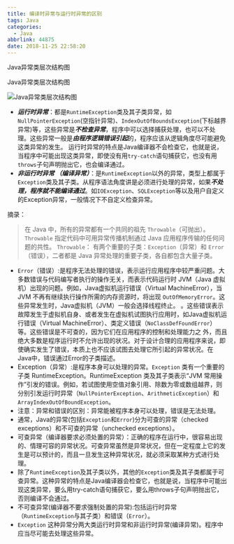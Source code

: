 ```yaml
---
title: 编译时异常与运行时异常的区别
tags: Java
categories:
  - Java
abbrlink: 44875
date: 2018-11-25 22:58:20
---
```


Java异常类层次结构图

<!-- more -->

Java异常类层次结构图

![Java异常类层次结构图](http://img.my.csdn.net/uploads/201211/27/1354020417_5176.jpg)

- ***运行时异常***：都是```RuntimeException```类及其子类异常，如```NullPointerException```(空指针异常)、```IndexOutOfBoundsException```(下标越界异常)等，这些异常是***不检查异常***，程序中可以选择捕获处理，也可以不处理。这些异常一般是***由程序逻辑错误引起***的，程序应该从逻辑角度尽可能避免这类异常的发生。
  运行时异常的特点是Java编译器不会检查它，也就是说，当程序中可能出现这类异常，即使没有用```try-catch```语句捕获它，也没有用```throws```子句声明抛出它，也会编译通过。
- ***非运行时异常 （编译异常）***：是```RuntimeException```以外的异常，类型上都属于```Exception```类及其子类。从程序语法角度讲是必须进行处理的异常，如果***不处理，程序就不能编译通过***。如```IOException```、```SQLException```等以及用户自定义的Exception异常，一般情况下不自定义检查异常。


摘录：

> 在 Java 中，所有的异常都有一个共同的祖先 ```Throwable```（可抛出）。```Throwable``` 指定代码中可用异常传播机制通过 Java 应用程序传输的任何问题的共性。
```Throwable```： 有两个重要的子类：```Exception```（异常）和 ```Error```（错误），二者都是 Java 异常处理的重要子类，各自都包含大量子类。
- ```Error```（错误）:是程序无法处理的错误，表示运行应用程序中较严重问题。大多数错误与代码编写者执行的操作无关，而表示代码运行时 JVM（Java 虚拟机）出现的问题。例如，Java虚拟机运行错误（Virtual MachineError），当 JVM 不再有继续执行操作所需的内存资源时，将出现 ```OutOfMemoryError```。这些异常发生时，Java虚拟机（JVM）一般会选择线程终止。
。这些错误表示故障发生于虚拟机自身、或者发生在虚拟机试图执行应用时，如Java虚拟机运行错误（Virtual MachineError）、类定义错误（```NoClassDefFoundError```）等。这些错误是不可查的，因为它们在应用程序的控制和处理能力之 外，而且绝大多数是程序运行时不允许出现的状况。对于设计合理的应用程序来说，即使确实发生了错误，本质上也不应该试图去处理它所引起的异常状况。在 Java中，错误通过Error的子类描述。
- Exception（异常）:是程序本身可以处理的异常。```Exception``` 类有一个重要的子类 RuntimeException。RuntimeException 类及其子类表示“JVM 常用操作”引发的错误。例如，若试图使用空值对象引用、除数为零或数组越界，则分别引发运行时异常（```NullPointerException```、```ArithmeticException```）和 ```ArrayIndexOutOfBoundException```。
- 注意：异常和错误的区别：异常能被程序本身可以处理，错误是无法处理。
- 通常，Java的异常(包括```Exception```和```Error```)分为可查的异常（checked exceptions）和不可查的异常（unchecked exceptions）。
- 可查异常（编译器要求必须处置的异常）：正确的程序在运行中，很容易出现的、情理可容的异常状况。可查异常虽然是异常状况，但在一定程度上它的发生是可以预计的，而且一旦发生这种异常状况，就必须采取某种方式进行处理。
- 除了```RuntimeException```及其子类以外，其他的```Exception```类及其子类都属于可查异常。这种异常的特点是Java编译器会检查它，也就是说，当程序中可能出现这类异常，要么用try-catch语句捕获它，要么用throws子句声明抛出它，否则编译不会通过。
- 不可查异常(编译器不要求强制处置的异常):包括运行时异常（```RuntimeException```与其子类）和错误（```Error```）。
- ```Exception``` 这种异常分两大类运行时异常和非运行时异常(编译异常)。程序中应当尽可能去处理这些异常。
